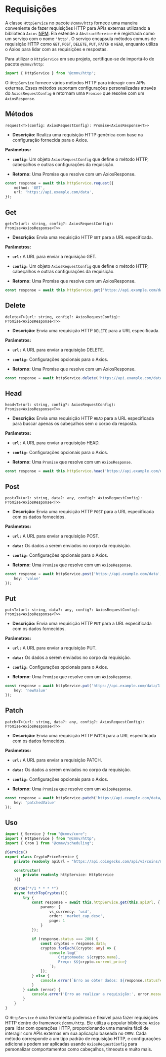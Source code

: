 # Requisições

A classe ``HttpService`` no pacote ``@cmmv/http`` fornece uma maneira conveniente de fazer requisições HTTP para APIs externas utilizando a biblioteca ``Axios`` [NPM](https://www.npmjs.com/package/axios). Ela estende a ``AbstractService`` e é registrada como um serviço com o nome ``'http'``. O serviço encapsula métodos comuns de requisição HTTP como ``GET``, ``POST``, ``DELETE``, ``PUT``, ``PATCH`` e ``HEAD``, enquanto utiliza o Axios para lidar com as requisições e respostas.

Para utilizar o ``HttpService`` em seu projeto, certifique-se de importá-lo do pacote ``@cmmv/http``:

```typescript
import { HttpService } from '@cmmv/http';
```

O ``HttpService`` fornece vários métodos HTTP para interagir com APIs externas. Esses métodos suportam configurações personalizadas através do ``AxiosRequestConfig`` e retornam uma ``Promise`` que resolve com um ``AxiosResponse``.

## Métodos

```request<T>(config: AxiosRequestConfig): Promise<AxiosResponse<T>>```

* **Descrição:** Realiza uma requisição HTTP genérica com base na configuração fornecida para o Axios.

**Parâmetros:**

* **``config:``** Um objeto ``AxiosRequestConfig`` que define o método HTTP, cabeçalhos e outras configurações da requisição.

* **Retorno:** Uma Promise que resolve com um AxiosResponse.

```typescript
const response = await this.httpService.request({
    method: 'GET',
    url: 'https://api.example.com/data',
});
```

## Get

```get<T>(url: string, config?: AxiosRequestConfig): Promise<AxiosResponse<T>>```

* **Descrição:** Envia uma requisição HTTP ``GET`` para a URL especificada.

**Parâmetros:**

* **``url:``** A URL para enviar a requisição GET.

* **``config:``** Um objeto ``AxiosRequestConfig`` que define o método HTTP, cabeçalhos e outras configurações da requisição.

* **Retorno:** Uma Promise que resolve com um AxiosResponse.

```typescript
const response = await this.httpService.get('https://api.example.com/data');
```

## Delete

```delete<T>(url: string, config?: AxiosRequestConfig): Promise<AxiosResponse<T>>```

* **Descrição:** Envia uma requisição HTTP ``DELETE`` para a URL especificada.

**Parâmetros:**

* **``url:``** A URL para enviar a requisição DELETE.

* **``config:``** Configurações opcionais para o Axios.

* **Retorno:** Uma Promise que resolve com um AxiosResponse.

```typescript
const response = await httpService.delete('https://api.example.com/data/1');
```

## Head

```head<T>(url: string, config?: AxiosRequestConfig): Promise<AxiosResponse<T>>```

* **Descrição:** Envia uma requisição HTTP ``HEAD`` para a URL especificada para buscar apenas os cabeçalhos sem o corpo da resposta.

**Parâmetros:**

* **``url:``** A URL para enviar a requisição HEAD.

* **``config:``** Configurações opcionais para o Axios.

* **Retorno:** Uma ``Promise`` que resolve com um ``AxiosResponse``.

```typescript
const response = await this.httpService.head('https://api.example.com/data');
```

## Post

```post<T>(url: string, data?: any, config?: AxiosRequestConfig): Promise<AxiosResponse<T>>```

* **Descrição:** Envia uma requisição HTTP ``POST`` para a URL especificada com os dados fornecidos.

**Parâmetros:**

* **``url:``** A URL para enviar a requisição POST.

* **``data:``** Os dados a serem enviados no corpo da requisição.

* **``config:``** Configurações opcionais para o Axios.

* **Retorno:** Uma ``Promise`` que resolve com um ``AxiosResponse``.

```typescript
const response = await httpService.post('https://api.example.com/data', {
    key: 'value'
});
```

## Put

```put<T>(url: string, data?: any, config?: AxiosRequestConfig): Promise<AxiosResponse<T>>```

* **Descrição:** Envia uma requisição HTTP ``PUT`` para a URL especificada com os dados fornecidos.

**Parâmetros:**

* **``url:``** A URL para enviar a requisição PUT.

* **``data:``** Os dados a serem enviados no corpo da requisição.

* **``config:``** Configurações opcionais para o Axios.

* **Retorno:** Uma ``Promise`` que resolve com um ``AxiosResponse``.

```typescript
const response = await httpService.put('https://api.example.com/data/1', {
    key: 'newValue'
});
```

## Patch

```patch<T>(url: string, data?: any, config?: AxiosRequestConfig): Promise<AxiosResponse<T>>```

* **Descrição:** Envia uma requisição HTTP ``PATCH`` para a URL especificada com os dados fornecidos.

**Parâmetros:**

* **``url:``** A URL para enviar a requisição PATCH.

* **``data:``** Os dados a serem enviados no corpo da requisição.

* **``config:``** Configurações opcionais para o Axios.

* **Retorno:** Uma ``Promise`` que resolve com um ``AxiosResponse``.

```typescript
const response = await httpService.patch('https://api.example.com/data/1', {
    key: 'patchedValue'
});
```

## Uso

```typescript
import { Service } from "@cmmv/core";
import { HttpService } from "@cmmv/http";
import { Cron } from "@cmmv/scheduling";

@Service()
export class CryptoPriceService {
    private readonly apiUrl = "https://api.coingecko.com/api/v3/coins/markets";

    constructor(
        private readonly httpService: HttpService
    ){}

    @Cron("*/1 * * * *")
    async fetchTopCryptos(){
        try {
            const response = await this.httpService.get(this.apiUrl, {
                params: {
                    vs_currency: 'usd',
                    order: 'market_cap_desc',
                    page: 1
                }
            });

            if (response.status === 200) {
                const cryptos = response.data;
                cryptos.forEach((crypto: any) => {
                    console.log(`
                        Criptomoeda: ${crypto.name},
                        Preço: $${crypto.current_price}
                    `);
                });
            } else {
                console.error(`Erro ao obter dados: ${response.statusText}`);
            }
        } catch (error) {
            console.error('Erro ao realizar a requisição:', error.message);
        }
    }
}
```

O ``HttpService`` é uma ferramenta poderosa e flexível para fazer requisições HTTP dentro do framework ``@cmmv/http``. Ele utiliza a popular biblioteca ``Axios`` para lidar com operações HTTP, proporcionando uma maneira fácil de interagir com APIs externas em sua aplicação baseada no ``CMMV``. Cada método corresponde a um tipo padrão de requisição HTTP, e configurações adicionais podem ser aplicadas usando ``AxiosRequestConfig`` para personalizar comportamentos como cabeçalhos, timeouts e muito mais.
